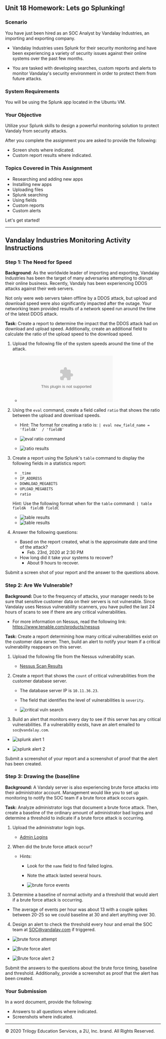 ## Unit 18 Homework: Lets go Splunking!

### Scenario

You have just been hired as an SOC Analyst by Vandalay Industries, an importing and exporting company.

- Vandalay Industries uses Splunk for their security monitoring and have been experiencing a variety of security issues against their online systems over the past few months.

- You are tasked with developing searches, custom reports and alerts to monitor Vandalay's security environment in order to protect them from future attacks.


### System Requirements

You will be using the Splunk app located in the Ubuntu VM.


### Your Objective

Utilize your Splunk skills to design a powerful monitoring solution to protect Vandaly from security attacks.

After you complete the assignment you are asked to provide the following:

- Screen shots where indicated.
- Custom report results where indicated.

### Topics Covered in This Assignment

- Researching and adding new apps
- Installing new apps
- Uploading files
- Splunk searching
- Using fields
- Custom reports
- Custom alerts

Let's get started!

---

## Vandalay Industries Monitoring Activity Instructions


### Step 1: The Need for Speed

**Background**: As the worldwide leader of importing and exporting, Vandalay Industries has been the target of many adversaries attempting to disrupt their online business. Recently, Vandaly has been experiencing DDOS attacks against their web servers.

Not only were web servers taken offline by a DDOS attack, but upload and download speed were also significantly impacted after the outage. Your networking team provided results of a network speed run around the time of the latest DDOS attack.

**Task:** Create a report to determine the impact that the DDOS attack had on download and upload speed. Additionally, create an additional field to calculate the ratio of the upload speed to the download speed.


1.  Upload the following file of the system speeds around the time of the attack.
    - ![Speed Test File](resources/server_speedtest.csv)

2. Using the `eval` command, create a field called `ratio` that shows the ratio between the upload and download speeds.
   - Hint: The format for creating a ratio is: `| eval new_field_name = 'fieldA'  / 'fieldB'`

   - ![eval ratio command](Images/splunk-ratio-command.png)
   - ![ratio results](Images/splunk-ratio.png)

3. Create a report using the Splunk's `table` command to display the following fields in a statistics report:
    - `_time`
    - `IP_ADDRESS`
    - `DOWNLOAD_MEGABITS`
    - `UPLOAD_MEGABITS`
    - `ratio`

   Hint: Use the following format when for the `table` command: `| table fieldA  fieldB fieldC`

   - ![table results](Images/splunk-results-table01.png)
   - ![table results](Images/splunk-results-table02.png)

4. Answer the following questions:

    - Based on the report created, what is the approximate date and time of the attack?
      - Feb. 23rd, 2020 at 2:30 PM
    - How long did it take your systems to recover?
      - About 9 hours to recover.

Submit a screen shot of your report and the answer to the questions above.

### Step 2: Are We Vulnerable?

**Background:**  Due to the frequency of attacks, your manager needs to be sure that sensitive customer data on their servers is not vulnerable. Since Vandalay uses Nessus vulnerability scanners, you have pulled the last 24 hours of scans to see if there are any critical vulnerabilities.

  - For more information on Nessus, read the following link: https://www.tenable.com/products/nessus

**Task:** Create a report determining how many critical vulnerabilities exist on the customer data server. Then, build an alert to notify your team if a critical vulnerability reappears on this server.

1. Upload the following file from the Nessus vulnerability scan.
   - [Nessus Scan Results](resources/nessus_logs.csv)

2. Create a report that shows the `count` of critical vulnerabilities from the customer database server.
   - The database server IP is `10.11.36.23`.
   - The field that identifies the level of vulnerabilities is `severity`.

   - ![critical vuln search](Images/splunk-search-critical-vuln.png)


3. Build an alert that monitors every day to see if this server has any critical vulnerabilities. If a vulnerability exists, have an alert emailed to `soc@vandalay.com`.

  - ![splunk alert 1](Images/splunk-alert01.png)

  - ![splunk alert 2](Images/splunk-alert02.png)

Submit a screenshot of your report and a screenshot of proof that the alert has been created.


### Step 3: Drawing the (base)line

**Background:**  A Vandaly server is also experiencing brute force attacks into their administrator account. Management would like you to set up monitoring to notify the SOC team if a brute force attack occurs again.


**Task:** Analyze administrator logs that document a brute force attack. Then, create a baseline of the ordinary amount of administrator bad logins and determine a threshold to indicate if a brute force attack is occurring.

1. Upload the administrator login logs.
   - [Admin Logins](resources/Administrator_logs.csv)

2. When did the brute force attack occur?
   - Hints:
     - Look for the `name` field to find failed logins.
     - Note the attack lasted several hours.

     - ![brute force events](Images/brute-force-attempts.png)


3. Determine a baseline of normal activity and a threshold that would alert if a brute force attack is occurring.
  - The average of events per hour was about 13 with a couple spikes between 20-25 so we could baseline at 30 and alert anything over 30.

4. Design an alert to check the threshold every hour and email the SOC team at SOC@vandalay.com if triggered.

  - ![brute force attempt](Images/brute-force-attempts.png)

  - ![Brute force alert](Images/brute-force-alert01.png)
  - ![Brute force alert 2](Images/brute-force-alert02.png)



Submit the answers to the questions about the brute force timing, baseline and threshold. Additionally, provide a screenshot as proof that the alert has been created.


### Your Submission

In a word document, provide the following:
  - Answers to all questions where indicated.
  - Screenshots where indicated.

---

© 2020 Trilogy Education Services, a 2U, Inc. brand. All Rights Reserved.
